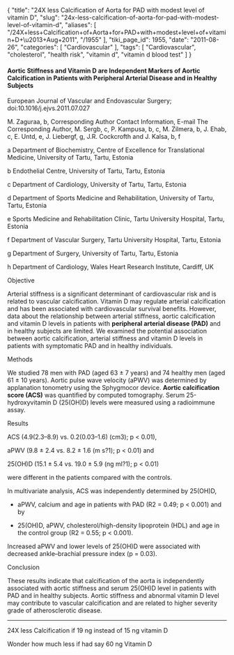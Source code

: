 {
    "title": "24X less Calcification of Aorta for PAD with modest level of vitamin D",
    "slug": "24x-less-calcification-of-aorta-for-pad-with-modest-level-of-vitamin-d",
    "aliases": [
        "/24X+less+Calcification+of+Aorta+for+PAD+with+modest+level+of+vitamin+D+\u2013+Aug+2011",
        "/1955"
    ],
    "tiki_page_id": 1955,
    "date": "2011-08-26",
    "categories": [
        "Cardiovascular"
    ],
    "tags": [
        "Cardiovascular",
        "cholesterol",
        "health risk",
        "vitamin d",
        "vitamin d blood test"
    ]
}


#### Aortic Stiffness and Vitamin D are Independent Markers of Aortic Calcification in Patients with Peripheral Arterial Disease and in Healthy Subjects

European Journal of Vascular and Endovascular Surgery; doi:10.1016/j.ejvs.2011.07.027

M. Zaguraa, b, Corresponding Author Contact Information, E-mail The Corresponding Author, M. Sergb, c, P. Kampusa, b, c, M. Zilmera, b, J. Ehab, c, E. Untd, e, J. Liebergf, g, J.R. Cockcrofth and J. Kalsa, b, f

a Department of Biochemistry, Centre of Excellence for Translational Medicine, University of Tartu, Tartu, Estonia

b Endothelial Centre, University of Tartu, Tartu, Estonia

c Department of Cardiology, University of Tartu, Tartu, Estonia

d Department of Sports Medicine and Rehabilitation, University of Tartu, Tartu, Estonia

e Sports Medicine and Rehabilitation Clinic, Tartu University Hospital, Tartu, Estonia

f Department of Vascular Surgery, Tartu University Hospital, Tartu, Estonia

g Department of Surgery, University of Tartu, Tartu, Estonia

h Department of Cardiology, Wales Heart Research Institute, Cardiff, UK

Objective

Arterial stiffness is a significant determinant of cardiovascular risk and is related to vascular calcification. Vitamin D may regulate arterial calcification and has been associated with cardiovascular survival benefits. However, data about the relationship between arterial stiffness, aortic calcification and vitamin D levels in patients with  **peripheral arterial disease (PAD)**  and in healthy subjects are limited. We examined the potential association between aortic calcification, arterial stiffness and vitamin D levels in patients with symptomatic PAD and in healthy individuals.

Methods

We studied 78 men with PAD (aged 63 ± 7 years) and 74 healthy men (aged 61 ± 10 years). Aortic pulse wave velocity (aPWV) was determined by applanation tonometry using the Sphygmocor device.  **Aortic calcification score (ACS)**  was quantified by computed tomography. Serum 25-hydroxyvitamin D (25(OH)D) levels were measured using a radioimmune assay.

Results

ACS (4.9(2.3–8.9) vs. 0.2(0.03–1.6) (cm3); p < 0.01),

aPWV (9.8 ± 2.4 vs. 8.2 ± 1.6 (m s?1); p < 0.01) and 

25(OH)D (15.1 ± 5.4 vs. 19.0 ± 5.9 (ng ml?1); p < 0.01) 

were different in the patients compared with the controls. 

In multivariate analysis, ACS was independently determined by 25(OH)D, 

* aPWV, calcium and age in patients with PAD (R2 = 0.49; p < 0.001) and by 

* 25(OH)D, aPWV, cholesterol/high-density lipoprotein (HDL) and age in the control group (R2 = 0.55; p < 0.001). 

Increased aPWV and lower levels of 25(OH)D were associated with decreased ankle–brachial pressure index (p = 0.03).

Conclusion

These results indicate that calcification of the aorta is independently associated with aortic stiffness and serum 25(OH)D level in patients with PAD and in healthy subjects. Aortic stiffness and abnormal vitamin D level may contribute to vascular calcification and are related to higher severity grade of atherosclerotic disease.

- - - - - - - - - 

24X less Calcification if 19 ng instead of 15 ng vitamin D

Wonder how much less if had say 60 ng Vitamin D